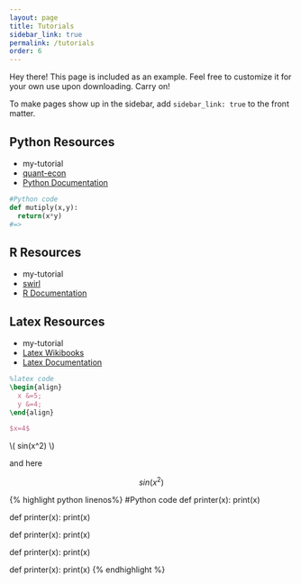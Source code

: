 ```yaml
---
layout: page
title: Tutorials
sidebar_link: true
permalink: /tutorials
order: 6
---
```


<p class="message">
  Hey there! This page is included as an example. Feel free to customize it
  for your own use upon downloading. Carry on!
</p>

To make pages show up in the sidebar, add `sidebar_link: true` to the front
matter.

## Python Resources
- my-tutorial
- [quant-econ](https://lectures.quantecon.org/py/)
- [Python Documentation](https://docs.python.org/3/)

```python
#Python code
def mutiply(x,y):
  return(x*y)
#=>
```

## R Resources
- my-tutorial
- [swirl](http://swirlstats.com/)
- [R Documentation](https://www.r-project.org/other-docs.html)

## Latex Resources
- my-tutorial
- [Latex Wikibooks](https://en.wikibooks.org/wiki/LaTeX)
- [Latex Documentation](https://www.latex-project.org/help/documentation/)

```tex
%latex code
\begin{align}
  x &=5;
  y &=4;
\end{align}
```

```latex
$x=4$
```
\\( sin(x^2) \\)

and here

$$sin(x^2)$$

{% highlight python linenos%}
#Python code
def printer(x):
	print(x) 

def printer(x):
	print(x) 

def printer(x):
	print(x) 

def printer(x):
	print(x) 

def printer(x):
	print(x) 
{% endhighlight %}